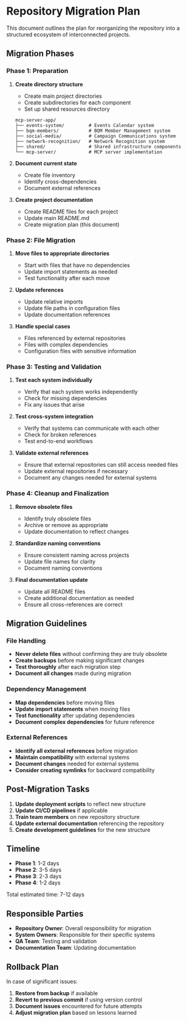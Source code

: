 # Repository Migration Plan

This document outlines the plan for reorganizing the repository into a structured ecosystem of interconnected projects.

## Migration Phases

### Phase 1: Preparation

1. **Create directory structure**
   - Create main project directories
   - Create subdirectories for each component
   - Set up shared resources directory

   ```
   mcp-server-app/
   ├── events-system/         # Events Calendar system
   ├── bqm-members/           # BQM Member Management system
   ├── social-media/          # Campaign Communications system
   ├── network-recognition/   # Network Recognition system
   ├── shared/                # Shared infrastructure components
   └── mcp-server/            # MCP server implementation
   ```

2. **Document current state**
   - Create file inventory
   - Identify cross-dependencies
   - Document external references

3. **Create project documentation**
   - Create README files for each project
   - Update main README.md
   - Create migration plan (this document)

### Phase 2: File Migration

1. **Move files to appropriate directories**
   - Start with files that have no dependencies
   - Update import statements as needed
   - Test functionality after each move

2. **Update references**
   - Update relative imports
   - Update file paths in configuration files
   - Update documentation references

3. **Handle special cases**
   - Files referenced by external repositories
   - Files with complex dependencies
   - Configuration files with sensitive information

### Phase 3: Testing and Validation

1. **Test each system individually**
   - Verify that each system works independently
   - Check for missing dependencies
   - Fix any issues that arise

2. **Test cross-system integration**
   - Verify that systems can communicate with each other
   - Check for broken references
   - Test end-to-end workflows

3. **Validate external references**
   - Ensure that external repositories can still access needed files
   - Update external repositories if necessary
   - Document any changes needed for external systems

### Phase 4: Cleanup and Finalization

1. **Remove obsolete files**
   - Identify truly obsolete files
   - Archive or remove as appropriate
   - Update documentation to reflect changes

2. **Standardize naming conventions**
   - Ensure consistent naming across projects
   - Update file names for clarity
   - Document naming conventions

3. **Final documentation update**
   - Update all README files
   - Create additional documentation as needed
   - Ensure all cross-references are correct

## Migration Guidelines

### File Handling

- **Never delete files** without confirming they are truly obsolete
- **Create backups** before making significant changes
- **Test thoroughly** after each migration step
- **Document all changes** made during migration

### Dependency Management

- **Map dependencies** before moving files
- **Update import statements** when moving files
- **Test functionality** after updating dependencies
- **Document complex dependencies** for future reference

### External References

- **Identify all external references** before migration
- **Maintain compatibility** with external systems
- **Document changes** needed for external systems
- **Consider creating symlinks** for backward compatibility

## Post-Migration Tasks

1. **Update deployment scripts** to reflect new structure
2. **Update CI/CD pipelines** if applicable
3. **Train team members** on new repository structure
4. **Update external documentation** referencing the repository
5. **Create development guidelines** for the new structure

## Timeline

- **Phase 1**: 1-2 days
- **Phase 2**: 3-5 days
- **Phase 3**: 2-3 days
- **Phase 4**: 1-2 days

Total estimated time: 7-12 days

## Responsible Parties

- **Repository Owner**: Overall responsibility for migration
- **System Owners**: Responsible for their specific systems
- **QA Team**: Testing and validation
- **Documentation Team**: Updating documentation

## Rollback Plan

In case of significant issues:

1. **Restore from backup** if available
2. **Revert to previous commit** if using version control
3. **Document issues** encountered for future attempts
4. **Adjust migration plan** based on lessons learned
